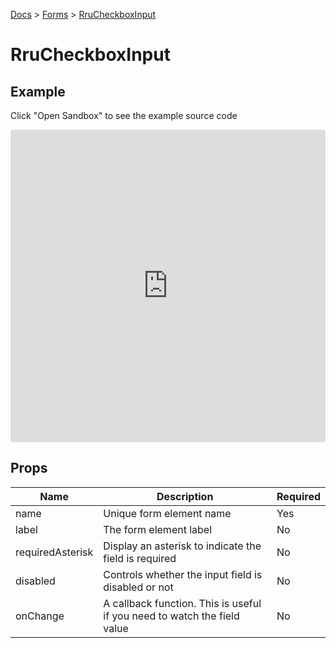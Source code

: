 [Docs](/docs) > [Forms](/docs/components/RruForm) > [RruCheckboxInput](/docs/components/RruCheckboxInput)

# RruCheckboxInput

## Example
Click "Open Sandbox" to see the example source code

<iframe src="https://codesandbox.io/embed/rrucheckboxinput-vb4m82?autoresize=1&fontsize=14&theme=dark&view=preview"
  style="width:100%; height:500px; border:0; border-radius: 4px; overflow:hidden;"
  title="RruCheckboxInput"
  allow="accelerometer; ambient-light-sensor; camera; encrypted-media; geolocation; gyroscope; hid; microphone; midi; payment; usb; vr; xr-spatial-tracking"
  sandbox="allow-forms allow-modals allow-popups allow-presentation allow-same-origin allow-scripts"
></iframe>

## Props

| Name             | Description                                                              | Required |
| ---------------- | ------------------------------------------------------------------------ | -------- |
| name             | Unique form element name                                                 | Yes      |
| label            | The form element label                                                   | No       |
| requiredAsterisk | Display an asterisk to indicate the field is required                    | No       |
| disabled         | Controls whether the input field is disabled or not                      | No       |
| onChange         | A callback function. This is useful if you need to watch the field value | No       |
